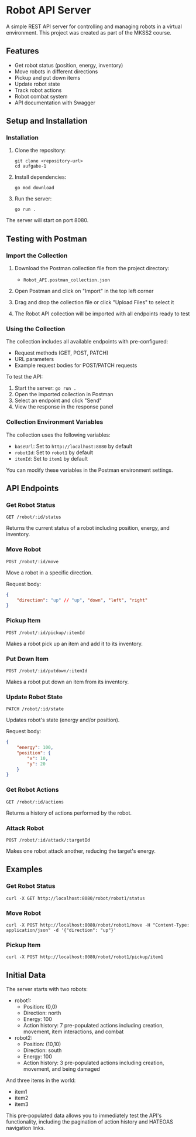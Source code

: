 # Robot API Server

A simple REST API server for controlling and managing robots in a virtual environment. This project was created as part of the MKSS2 course.

## Features

- Get robot status (position, energy, inventory)
- Move robots in different directions
- Pickup and put down items
- Update robot state
- Track robot actions
- Robot combat system
- API documentation with Swagger

## Setup and Installation

### Installation

1. Clone the repository:

   ```
   git clone <repository-url>
   cd aufgabe-1
   ```

2. Install dependencies:

   ```
   go mod download
   ```

3. Run the server:
   ```
   go run .
   ```

The server will start on port 8080.

## Testing with Postman

### Import the Collection

1. Download the Postman collection file from the project directory:

   - `Robot_API.postman_collection.json`

2. Open Postman and click on "Import" in the top left corner

3. Drag and drop the collection file or click "Upload Files" to select it

4. The Robot API collection will be imported with all endpoints ready to test

### Using the Collection

The collection includes all available endpoints with pre-configured:

- Request methods (GET, POST, PATCH)
- URL parameters
- Example request bodies for POST/PATCH requests

To test the API:

1. Start the server: `go run .`
2. Open the imported collection in Postman
3. Select an endpoint and click "Send"
4. View the response in the response panel

### Collection Environment Variables

The collection uses the following variables:

- `baseUrl`: Set to `http://localhost:8080` by default
- `robotId`: Set to `robot1` by default
- `itemId`: Set to `item1` by default

You can modify these variables in the Postman environment settings.

## API Endpoints

### Get Robot Status

```
GET /robot/:id/status
```

Returns the current status of a robot including position, energy, and inventory.

### Move Robot

```
POST /robot/:id/move
```

Move a robot in a specific direction.

Request body:

```json
{
	"direction": "up" // "up", "down", "left", "right"
}
```

### Pickup Item

```
POST /robot/:id/pickup/:itemId
```

Makes a robot pick up an item and add it to its inventory.

### Put Down Item

```
POST /robot/:id/putdown/:itemId
```

Makes a robot put down an item from its inventory.

### Update Robot State

```
PATCH /robot/:id/state
```

Updates robot's state (energy and/or position).

Request body:

```json
{
	"energy": 100,
	"position": {
		"x": 10,
		"y": 20
	}
}
```

### Get Robot Actions

```
GET /robot/:id/actions
```

Returns a history of actions performed by the robot.

### Attack Robot

```
POST /robot/:id/attack/:targetId
```

Makes one robot attack another, reducing the target's energy.

## Examples

### Get Robot Status

```
curl -X GET http://localhost:8080/robot/robot1/status
```

### Move Robot

```
curl -X POST http://localhost:8080/robot/robot1/move -H "Content-Type: application/json" -d '{"direction": "up"}'
```

### Pickup Item

```
curl -X POST http://localhost:8080/robot/robot1/pickup/item1
```

## Initial Data

The server starts with two robots:

- robot1:
  - Position: (0,0)
  - Direction: north
  - Energy: 100
  - Action history: 7 pre-populated actions including creation, movement, item interactions, and combat
- robot2:
  - Position: (10,10)
  - Direction: south
  - Energy: 100
  - Action history: 3 pre-populated actions including creation, movement, and being damaged

And three items in the world:

- item1
- item2
- item3

This pre-populated data allows you to immediately test the API's functionality, including the pagination of action history and HATEOAS navigation links.

